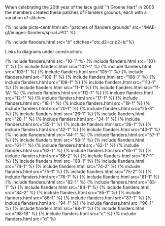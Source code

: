When celebrating the 20th year of the lace guild "'t Groene Hart" in 2005 the members
created these patches of Flanders grounds, each with a variation of stitches.

{% include picts-centr.html alt="patches of flanders grounds" src="/MAE-gf/images-flanders/spiral.JPG" %}

{% include flanders.html src="b" stitches="ctc,d2=cr,b2=lc"%}

Links to diagrams under construction:

{% include flanders.html src="10-1" %}
{% include flanders.html src="101-1" %}
{% include flanders.html src="102-1" %}
{% include flanders.html src="103-1" %}
{% include flanders.html src="105-1" %}
{% include flanders.html src="106-1" %}
{% include flanders.html src="108-1" %}
{% include flanders.html src="109-1" %}
{% include flanders.html src="110-1" %}
{% include flanders.html src="11-1" %}
{% include flanders.html src="11-1A" %}
{% include flanders.html src="112-1" %}
{% include flanders.html src="12-1" %}
{% include flanders.html src="17-1" %}
{% include flanders.html src="18-1" %}
{% include flanders.html src="19-1" %}
{% include flanders.html src="20-1" %}
{% include flanders.html src="25-3" %}
{% include flanders.html src="26-1" %}
{% include flanders.html src="28-1" %}
{% include flanders.html src="34-1" %}
{% include flanders.html src="35-1" %}
{% include flanders.html src="36-1" %}
{% include flanders.html src="42-1" %}
{% include flanders.html src="43-1" %}
{% include flanders.html src="44-1" %}
{% include flanders.html src="57-1" %}
{% include flanders.html src="58-1" %}
{% include flanders.html src="61-1" %}
{% include flanders.html src="62-1" %}
{% include flanders.html src="63-1" %}
{% include flanders.html src="65-1" %}
{% include flanders.html src="66-2" %}
{% include flanders.html src="67-1" %}
{% include flanders.html src="68-1" %}
{% include flanders.html src="74-1" %}
{% include flanders.html src="74-2" %}
{% include flanders.html src="75-1" %}
{% include flanders.html src="75-2" %}
{% include flanders.html src="76-1" %}
{% include flanders.html src="81-1" %}
{% include flanders.html src="82-1" %}
{% include flanders.html src="83-1" %}
{% include flanders.html src="84-1" %}
{% include flanders.html src="84-2" %}
{% include flanders.html src="85-1" %}
{% include flanders.html src="86-1" %}
{% include flanders.html src="87-1" %}
{% include flanders.html src="94-1" %}
{% include flanders.html src="96-1" %}
{% include flanders.html src="98-1" %}
{% include flanders.html src="98-1B" %}
{% include flanders.html src="c" %}
{% include flanders.html src="d" %}

